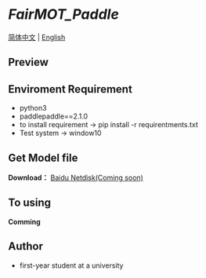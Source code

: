 **_FairMOT_Paddle_**
===
[简体中文](https://github.com/ReverseSacle/FairMOT_paddle/blob/main/README.md) | [English](https://github.com/ReverseSacle/FairMOT_paddle/blob/main/README_en.md)

Preview
---

Enviroment Requirement
---
+ python3
+ paddlepaddle==2.1.0
+ to install requirement -> pip install -r requirentments.txt
+ Test system -> window10

Get Model file
---
**Download：** [Baidu Netdisk(Coming soon)]()

To using
---
**Comming**

Author
---
+ first-year student at a university
